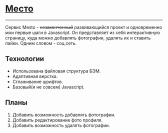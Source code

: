 # [Место](https://helplesspuppy.github.io/mesto/)
------
Сервис Mesto - ~~незаконченный~~ развивающийся проект и одновременно мои первые шаги в Javascript. Он представляет из себя интерактивную страницу, куда можно добавлять фотографии, удалять их и ставить лайки. Одним словом - соц.сеть. 

## Технологии
* Использована файловая структура БЭМ.
* Адаптивная верстка.
* Сглаживание шрифтов.
* Базовый(и не совсем) Javascript.

## Планы
1. Добавить возможность добавлять фотографии.
2. Добавить редактирование фото профиля.
3. Добавить возможность удалять фотографии.



